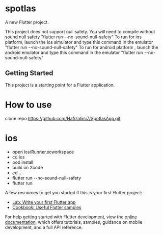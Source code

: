 # spotlas

A new Flutter project.

This project does not support null safety. You will need to compile without sound null safety 
"flutter run --no-sound-null-safety" 
To run for ios platform, launch the ios simulator and type this command in the emulator "flutter run --no-sound-null-safety" 
To run for android platform , launch the android emulator and type this command in the emulator "flutter run --no-sound-null-safety"

## Getting Started

This project is a starting point for a Flutter application.


# How to use 

clone repo
https://github.com/Hafizalimi7/SpotlasApp.git

# ios
- open ios/Runner.xcworkspace
- cd ios
- pod install
- build on Xcode
- cd ..
- flutter run --no-sound-null-safety
- flutter run 



A few resources to get you started if this is your first Flutter project:

- [Lab: Write your first Flutter app](https://docs.flutter.dev/get-started/codelab)
- [Cookbook: Useful Flutter samples](https://docs.flutter.dev/cookbook)

For help getting started with Flutter development, view the
[online documentation](https://docs.flutter.dev/), which offers tutorials,
samples, guidance on mobile development, and a full API reference.
